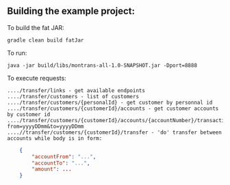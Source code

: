 
Building the example project:
-----------------------------

To build the fat JAR:

    gradle clean build fatJar

To run:

    java -jar build/libs/montrans-all-1.0-SNAPSHOT.jar -Dport=8888
    

To execute requests:

    ..../transfer/links - get available endpoints 
    ..../transfer/customers - list of customers
    ..../transfer/customers/{personalId} - get customer by personnal id
    ..../transfer/customers/{customerId}/accounts - get customer accounts by customer id
    ..../transfer/customers/{customerId}/accounts/{accountNumber}/transactions?from=yyyyDDmm&to=yyyyDDmm
    ....//transfer/customers/{customerId}/transfer - 'do' transfer between accounts while body is in form:
```json
    {
        "accountFrom": "...",
        "accountTo": "...",
        "amount": ...
    }
```
    